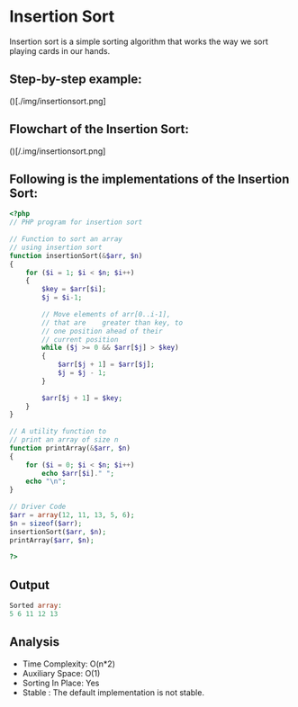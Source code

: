 # Insertion Sort

Insertion sort is a simple sorting algorithm that works the way we sort playing cards in our hands.

## Step-by-step example:
()[./img/insertionsort.png]

## Flowchart of the Insertion Sort:
()[/.img/insertionsort.png]

## Following is the implementations of the Insertion Sort:
```php
<?php  
// PHP program for insertion sort 
  
// Function to sort an array 
// using insertion sort 
function insertionSort(&$arr, $n) 
{ 
    for ($i = 1; $i < $n; $i++) 
    { 
        $key = $arr[$i]; 
        $j = $i-1; 
      
        // Move elements of arr[0..i-1], 
        // that are    greater than key, to  
        // one position ahead of their  
        // current position 
        while ($j >= 0 && $arr[$j] > $key) 
        { 
            $arr[$j + 1] = $arr[$j]; 
            $j = $j - 1; 
        } 
          
        $arr[$j + 1] = $key; 
    } 
} 
  
// A utility function to 
// print an array of size n 
function printArray(&$arr, $n) 
{ 
    for ($i = 0; $i < $n; $i++) 
        echo $arr[$i]." "; 
    echo "\n"; 
} 
  
// Driver Code 
$arr = array(12, 11, 13, 5, 6); 
$n = sizeof($arr); 
insertionSort($arr, $n); 
printArray($arr, $n); 
  
?> 
```

## Output 
```php
Sorted array:
5 6 11 12 13
```

## Analysis

- Time Complexity: O(n*2)
- Auxiliary Space: O(1)
- Sorting In Place: Yes
- Stable : The default implementation is not stable. 